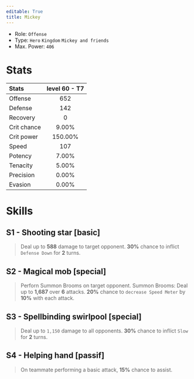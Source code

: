 ```yaml
---
editable: True
title: Mickey
---
```


* Role: `Offense`
* Type: `Hero` `Kingdom` `Mickey and friends`
* Max. Power: `406`

# Stats

|Stats   | level 60 - T7|
|:------------|:-------:|
|Offense      | 652     |
|Defense      | 142     |
|Recovery     | 0       |
|Crit chance  | 9.00%   |
|Crit power   | 150.00% |
|Speed        | 107     |
|Potency      | 7.00%   |
|Tenacity     | 5.00%   |
|Precision    | 0.00%   |
|Evasion      | 0.00%   |

# Skills 

## S1 - Shooting star [basic]
> Deal up to **588** damage to target opponent.
> **30%** chance to inflict `Defense Down` for **2** turns.

## S2 - Magical mob [special]
> Perforn Summon Brooms on target opponent.
> Summon Brooms: Deal up to **1,687** over **6** attacks.
> **20%** chance to `decrease Speed Meter` by **10%** with each attack.

## S3 - Spellbinding swirlpool [special]
> Deal up to `1,150` damage to all opponents.
> **30%** chance to inflict `Slow` for **2** turns.

## S4 - Helping hand [passif]
> On teammate performing a basic attack,
> **15%** chance to assist.
